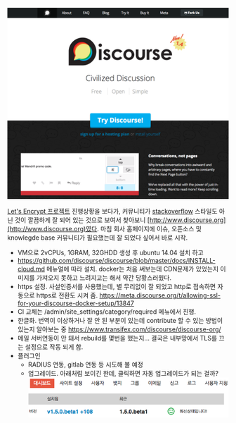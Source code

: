 
![](Screen-Shot-2015-09-29-at-10.31.25.png)

[Let's Encrypt 프로젝트](https://letsencrypt.org/) 진행상황을 보다가, 커뮤니티가 [stackoverflow](http://stackoverflow.com/) 스타일도 아닌 것이 깔끔하게 잘 되어 있는 것으로 보여서 찾아보니 [http://www.discourse.org](http://www.discourse.org)였다. 마침 회사 홈페이지에 이슈, 오픈소스 및 knowlegde base 커뮤니티가 필요했는데 잘 되었다 싶어서 바로 시작.

* VM으로 2vCPUs, 1GRAM, 32GHDD 생성 후 ubuntu 14.04 설치 하고
* https://github.com/discourse/discourse/blob/master/docs/INSTALL-cloud.md 메뉴얼에 따라 설치. docker는 처음 써보는데 CDN문제가 있었는지 이미지를 가져오지 못하고 느려지고는 해서 약간 당황스러웠다.
* https 설정. 사설인증서를 사용했는데, 별 무리없이 잘 되었고 http로 접속하면 자동으로 https로 전환도 시켜 줌. https://meta.discourse.org/t/allowing-ssl-for-your-discourse-docker-setup/13847
* CI 교체는 /admin/site_settings/category/required 메뉴에서 진행.
* 한글화. 번역이 이상하거나 잘 안 된 부분이 있는데 contribute 할 수 있는 방법이 있는지 알아보는 중 https://www.transifex.com/discourse/discourse-org/
* 메일 서버연동이 안 돼서 rebuild를 몇번을 했는지... 결국은 내부망에서 TLS를 끄는 설정으로 작동 되게 함.
* 플러그인
   * RADIUS 연동, gitlab 연동 등 시도해 볼 예정
   * 업그레이드. 아래처럼 보이긴 한데, 클릭하면 자동 업그레이드가 되는 걸까? 
   ![](Screen-Shot-2015-09-29-at-10.40.38.png)